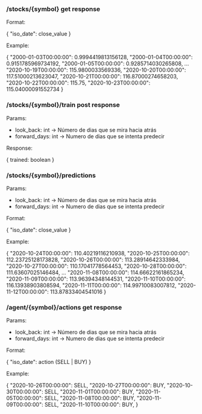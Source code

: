 
### /stocks/{symbol} get response

Format:

{
    "iso_date": close_value
}

Example:

{
    "2000-01-03T00:00:00": 0.9994419813156128,
    "2000-01-04T00:00:00": 0.9151785969734192,
    "2000-01-05T00:00:00": 0.9285714030265808,
    ...
    "2020-10-19T00:00:00": 115.9800033569336,
    "2020-10-20T00:00:00": 117.51000213623047,
    "2020-10-21T00:00:00": 116.87000274658203,
    "2020-10-22T00:00:00": 115.75,
    "2020-10-23T00:00:00": 115.04000091552734
}

### /stocks/{symbol}/train post response

Params:

- look_back: int -> Número de dias que se mira hacia atrás
- forward_days: int -> Numero de dias que se intenta predecir

Response:

{
    trained: boolean
}

### /stocks/{symbol}/predictions

Params:

- look_back: int -> Número de dias que se mira hacia atrás
- forward_days: int -> Numero de dias que se intenta predecir

Format:

{
    "iso_date": close_value
}

Example:

{
    "2020-10-24T00:00:00": 110.40219116210938,
    "2020-10-25T00:00:00": 112.23725128173828,
    "2020-10-26T00:00:00": 113.28914642333984,
    "2020-10-27T00:00:00": 110.17041778564453,
    "2020-10-28T00:00:00": 111.63607025146484,
    ...
    "2020-11-08T00:00:00": 114.66622161865234,
    "2020-11-09T00:00:00": 113.96394348144531,
    "2020-11-10T00:00:00": 116.13938903808594,
    "2020-11-11T00:00:00": 114.99710083007812,
    "2020-11-12T00:00:00": 113.87833404541016
}

### /agent/{symbol}/actions get response

Params:

- look_back: int -> Número de dias que se mira hacia atrás
- forward_days: int -> Numero de dias que se intenta predecir

Format:

{
    "iso_date": action (SELL | BUY)
}


Example:

{
    "2020-10-26T00:00:00": SELL,
    "2020-10-27T00:00:00": BUY,
    "2020-10-30T00:00:00": SELL,
    "2020-11-01T00:00:00": BUY,
    "2020-11-05T00:00:00": SELL,
    "2020-11-08T00:00:00": BUY,
    "2020-11-09T00:00:00": SELL,
    "2020-11-10T00:00:00": BUY,
}




